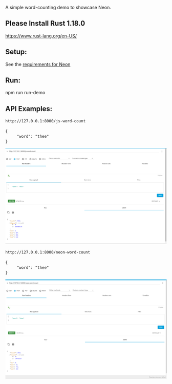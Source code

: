 A simple word-counting demo to showcase Neon.

## Please Install Rust 1.18.0
https://www.rust-lang.org/en-US/

## Setup:
See the [requirements for Neon](https://github.com/rustbridge/neon#requirements)

## Run:
npm run run-demo


## API Examples:
```
http://127.0.0.1:8000/js-word-count

{ 
     "word": "thee"
}
```
![](images/wc-js.PNG)

```
http://127.0.0.1:8000/neon-word-count

{ 
     "word": "thee"
}
```
![](images/wc-neon.PNG)
